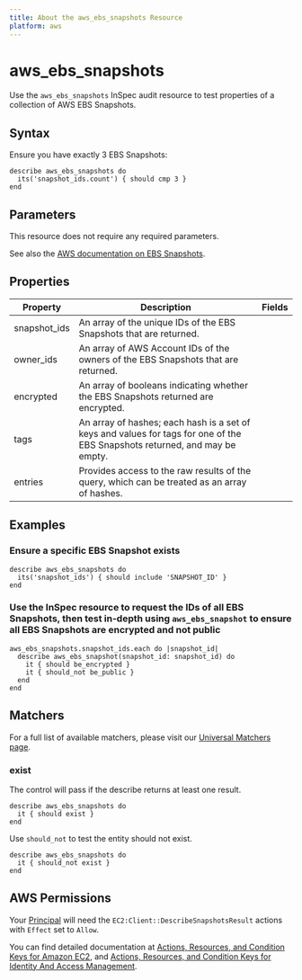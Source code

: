 ```yaml
---
title: About the aws_ebs_snapshots Resource
platform: aws
---
```


# aws\_ebs\_snapshots

Use the `aws_ebs_snapshots` InSpec audit resource to test properties of a collection of AWS EBS Snapshots.

## Syntax

 Ensure you have exactly 3 EBS Snapshots:

    describe aws_ebs_snapshots do
      its('snapshot_ids.count') { should cmp 3 }
    end

## Parameters

This resource does not require any required parameters.

See also the [AWS documentation on EBS Snapshots](https://docs.aws.amazon.com/AWSEC2/latest/UserGuide/EBSsnapshots.html).

## Properties

| Property | Description | Fields |
| --- | --- | --- |
|snapshot\_ids | An array of the unique IDs of the EBS Snapshots that are returned. |
|owner\_ids    | An array of AWS Account IDs of the owners of the EBS Snapshots that are returned. |
|encrypted     | An array of booleans indicating whether the EBS Snapshots returned are encrypted. |
|tags          | An array of hashes; each hash is a set of keys and values for tags for one of the EBS Snapshots returned, and may be empty. |
|entries       | Provides access to the raw results of the query, which can be treated as an array of hashes. |

## Examples

### Ensure a specific EBS Snapshot exists

    describe aws_ebs_snapshots do
      its('snapshot_ids') { should include 'SNAPSHOT_ID' }
    end

### Use the InSpec resource to request the IDs of all EBS Snapshots, then test in-depth using `aws_ebs_snapshot` to ensure all EBS Snapshots are encrypted and not public

    aws_ebs_snapshots.snapshot_ids.each do |snapshot_id|
      describe aws_ebs_snapshot(snapshot_id: snapshot_id) do
        it { should be_encrypted }
        it { should_not be_public }
      end
    end

## Matchers

For a full list of available matchers, please visit our [Universal Matchers page](https://www.inspec.io/docs/reference/matchers/).

### exist

The control will pass if the describe returns at least one result.

    describe aws_ebs_snapshots do
      it { should exist }
    end

Use `should_not` to test the entity should not exist.

    describe aws_ebs_snapshots do
      it { should_not exist }
    end

## AWS Permissions

Your [Principal](https://docs.aws.amazon.com/IAM/latest/UserGuide/intro-structure.html#intro-structure-principal) will need the `EC2:Client::DescribeSnapshotsResult` actions with `Effect` set to `Allow`.

You can find detailed documentation at [Actions, Resources, and Condition Keys for Amazon EC2](https://docs.aws.amazon.com/IAM/latest/UserGuide/list_amazonec2.html), and [Actions, Resources, and Condition Keys for Identity And Access Management](https://docs.aws.amazon.com/IAM/latest/UserGuide/list_identityandaccessmanagement.html).
